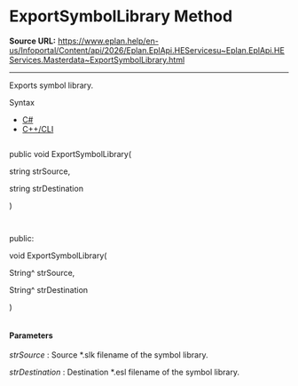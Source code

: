 # ExportSymbolLibrary Method

**Source URL:** https://www.eplan.help/en-us/Infoportal/Content/api/2026/Eplan.EplApi.HEServicesu~Eplan.EplApi.HEServices.Masterdata~ExportSymbolLibrary.html

---

Exports symbol library.

Syntax

- [C#](#i-syntax-CS)
- [C++/CLI](#i-syntax-CPP2005)

```
```
public void ExportSymbolLibrary( 

   string strSource,

   string strDestination

)
```
```

```
```
public:

void ExportSymbolLibrary( 

   String^ strSource,

   String^ strDestination

)
```
```

#### Parameters

*strSource*
:   Source \*.slk filename of the symbol library.

*strDestination*
:   Destination \*.esl filename of the symbol library.
